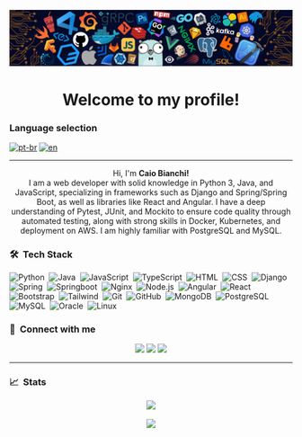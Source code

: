 <p align="center"><img src="https://raw.githubusercontent.com/KevinPatel04/KevinPatel04/master/header.png"></p>

<h1 align="center">Welcome to my profile!</h1>

<h3>Language selection</h3>

[![pt-br](https://img.shields.io/badge/lang-pt--BR-blue.svg)](https://github.com/Caio-HBS/Caio-HBS/blob/main/README.pt-br.md)
[![en](https://img.shields.io/badge/lang-en-red.svg)](https://github.com/Caio-HBS/Caio-HBS/blob/main/README.md)

<hr />

<p align="center" width="150px"> Hi, I'm <strong>Caio Bianchi!</strong><br>I am a web developer with solid knowledge in Python 3, Java, and JavaScript, specializing in frameworks such as Django and Spring/Spring Boot, as well as libraries like React and Angular. I have a deep understanding of Pytest, JUnit, and Mockito to ensure code quality through automated testing, along with strong skills in Docker, Kubernetes, and deployment on AWS. I am highly familiar with PostgreSQL and MySQL.</p>

### 🛠 &nbsp;Tech Stack

![Python](https://img.shields.io/badge/-Python-05122A?style=flat&logo=python)&nbsp;
![Java](https://img.shields.io/badge/-Java-05122A?style=flat&logo=openjdk&logoColor=FFA518)&nbsp;
![JavaScript](https://img.shields.io/badge/-JavaScript-05122A?style=flat&logo=javascript)&nbsp;
![TypeScript](https://img.shields.io/badge/-TypeScript-05122A?style=flat&logo=typescript)&nbsp;
![HTML](https://img.shields.io/badge/-HTML-05122A?style=flat&logo=HTML5)&nbsp;
![CSS](https://img.shields.io/badge/-CSS-05122A?style=flat&logo=CSS3&logoColor=1572B6)&nbsp;
![Django](https://img.shields.io/badge/-Django-05122A?style=flat&logo=django&logoColor=092E20)&nbsp;
![Spring](https://img.shields.io/badge/-Spring-05122A?style=flat&logo=spring&logoColor=092E20)&nbsp;
![Springboot](https://img.shields.io/badge/-Springboot-05122A?style=flat&logo=springboot&logoColor=092E20)&nbsp;
![Nginx](https://img.shields.io/badge/-Nginx-05122A?style=flat&logo=nginx&logoColor=231F20)&nbsp;
![Node.js](https://img.shields.io/badge/-Node.js-05122A?style=flat&logo=node.js&logoColor=339933)&nbsp;
![Angular](https://img.shields.io/badge/-Angular-05122A?style=flat&logo=angular&logoColor=339933)&nbsp;
![React](https://img.shields.io/badge/-React-05122A?style=flat&logo=react&logoColor=339933)&nbsp;
![Bootstrap](https://img.shields.io/badge/-Bootstrap-05122A?style=flat&logo=bootstrap&logoColor=563D7C)&nbsp;
![Tailwind](https://img.shields.io/badge/-Tailwind-05122A?style=flat&logo=tailwindcss&logoColor=563D7C)&nbsp;
![Git](https://img.shields.io/badge/-Git-05122A?style=flat&logo=git)&nbsp;
![GitHub](https://img.shields.io/badge/-GitHub-05122A?style=flat&logo=github)&nbsp;
![MongoDB](https://img.shields.io/badge/-MongoDB-05122A?style=flat&logo=mongodb&logoColor=336791)&nbsp;
![PostgreSQL](https://img.shields.io/badge/-PostgreSQL-05122A?style=flat&logo=postgresql&logoColor=336791)&nbsp;
![MySQL](https://img.shields.io/badge/-MySQL-05122A?style=flat&logo=mysql&logoColor=4479A1)&nbsp;
![Oracle](https://img.shields.io/badge/-Oracle-05122A?style=flat&logo=oracle&logoColor=4479A1)&nbsp;
![Linux](https://img.shields.io/badge/-Linux-05122A?style=flat&logo=linux&logoColor=007ACC)&nbsp;

### :link: &nbsp;Connect with me

<p align="center">
<a href="https://www.linkedin.com/in/caio-bianchi-santos/"><img src="https://img.shields.io/badge/-Caio%20Bianchi-0077B5?style=for-the-badge&logo=Linkedin&logoColor=white"/></a>
<a href="mailto:caiohbs@alumni.usp.br"><img src="https://img.shields.io/badge/-caiohbs@alumni.usp.br-D14836?style=for-the-badge&logo=Gmail&logoColor=white"/></a>
<a href="https://stackoverflow.com/users/26849567/caio-bianchi"><img src="https://img.shields.io/badge/-caio%20bianchi-FFA116?style=for-the-badge&logo=stackoverflow&logoColor=white"/></a>
</p>

<hr />

### :chart_with_upwards_trend: &nbsp;Stats

<p align="center"><img src="https://github-readme-stats.vercel.app/api/top-langs/?username=Caio-HBS&layout=compact&hide=TSQL&theme=chartreuse-dark"></p>

<p align="center" ><img src="https://github-readme-streak-stats.herokuapp.com?user=Caio-HBS&theme=chartreuse-dark"></p>
